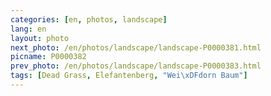 ```yaml
---
categories: [en, photos, landscape]
lang: en
layout: photo
next_photo: /en/photos/landscape/landscape-P0000381.html
picname: P0000382
prev_photo: /en/photos/landscape/landscape-P0000383.html
tags: [Dead Grass, Elefantenberg, "Wei\xDFdorn Baum"]
---
```

